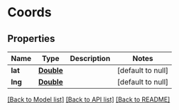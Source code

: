 # Coords
## Properties

Name | Type | Description | Notes
------------ | ------------- | ------------- | -------------
**lat** | [**Double**](double.md) |  | [default to null]
**lng** | [**Double**](double.md) |  | [default to null]

[[Back to Model list]](../README.md#documentation-for-models) [[Back to API list]](../README.md#documentation-for-api-endpoints) [[Back to README]](../README.md)

